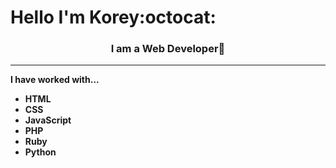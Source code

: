 # Hello I'm Korey:octocat:
<h3 align="center"><b>
I am a Web Developer<b>🚀</h3>
<hr>
I have worked with...
<br>

* HTML
* CSS
* JavaScript
* PHP
* Ruby
* Python

